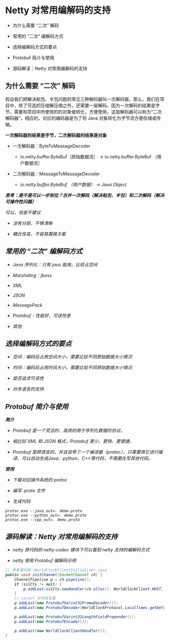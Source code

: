 # Netty 对常用编解码的支持

* 为什么需要 “二次” 解码

* 常用的 “二次” 编解码方式

* 选择编解码方式的要点

* Protobuf 简介与使用

* 源码解读：Netty 对常用编解码的支持

## 为什么需要 “二次” 解码

假设我们把解决粘包、半包问题的常见三种解码器叫一次解码器，那么，我们在项目中，除了可选的压缩解压缩之外，还需要一层解码，因为一次解码的结果是字节，需要和项目中所使用的的对象做转化，方便使用，这层解码器可以称为“二次解码器”，相应的，对应的编码器是为了将 Java 对象转化为字节流方便存储或传输。

**一次解码器的结果是字节，二次解码器的结果是对象**

* 一次解码器：ByteToMessageDecoder

    * io.netty.buffer.ByteBuf（原始数据流） -> io.netty.buffer.ByteBuf （用户数据流）

* 二次解码器：MessageToMessageDecoder<I>

    * io.netty.buffer.ByteBuf （用户数据） -> Java Object
    
**思考：是不是可以一步到位？合并一次解码（解决粘包、半包）和二次解码（解决可操作性问题）**  

可以，但是不建议  

* 没有分层，不够清晰

* 耦合性高，不容易置换方案

## 常用的 “二次” 编解码方式

* Java 序列化：只有 java 能用，比较占空间

* Marshaling：jboss

* XML

* JSON

* MessagePack

* Protobuf：性能好，可读性差

* 其他

## 选择编解码方式的要点

* 空间：编码后占用空间大小，需要比较不同原始数据大小情况

* 时间：编码后占用时间大小，需要比较不同原始数据大小情况

* 是否追求可读性

* 对多语言的支持

## Protobuf 简介与使用

**简介**

* Protobuf 是一个灵活的、高效的用于序列化数据的协议。

* 相比较 XML 和 JSON 格式，Protobuf 更小、更快、更便捷。

* Protobuf 是跨语言的，并且自带了一个编译器（protoc），只需要用它进行编译，可以自动生成Java、python、C++等代码，不需要在写其他代码。

**使用**

* 下载对应操作系统的 protoc

* 编写 .proto 文件

* 生成代码
```
protoc.exe --java_out=. demo.proto
protoc.exe --python_out=. demo.proto
protoc.exe --cpp_out=. demo.proto
```

## 源码解读：Netty 对常用编解码的支持

* netty 原代码的 netty-codec 模块下可以看到 netty 支持的编解码方式

* netty 使用 Protobuf 编解码示例  
```java
// 参考源代码：WorldClockClientInitializer.java
public void initChannel(SocketChannel ch) {
    ChannelPipeline p = ch.pipeline();
    if (sslCtx != null) {
        p.addLast(sslCtx.newHandler(ch.alloc(), WorldClockClient.HOST, WorldClockClient.PORT));
    }
    // varint 为可变长度
    p.addLast(new ProtobufVarint32FrameDecoder());
    p.addLast(new ProtobufDecoder(WorldClockProtocol.LocalTimes.getDefaultInstance()));

    p.addLast(new ProtobufVarint32LengthFieldPrepender());
    p.addLast(new ProtobufEncoder());

    p.addLast(new WorldClockClientHandler());
}
```

